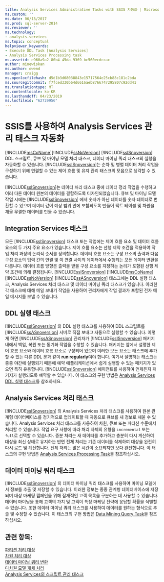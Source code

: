 ```yaml
---
title: Analysis Services Administrative Tasks with SSIS 자동화 | Microsoft Docs
ms.custom: ''
ms.date: 06/13/2017
ms.prod: sql-server-2014
ms.reviewer: ''
ms.technology:
- analysis-services
ms.topic: conceptual
helpviewer_keywords:
- Execute DDL Task [Analysis Services]
- Analysis Services Processing task
ms.assetid: e960a9a2-80b4-45da-9369-bc560ecdccac
author: minewiskan
ms.author: owend
manager: craigg
ms.openlocfilehash: d5d1b3d68038843e15717564e25cb88c181c2bda
ms.sourcegitcommit: f7fced330b64d6616aeb8766747295807c92dd41
ms.translationtype: MT
ms.contentlocale: ko-KR
ms.lasthandoff: 04/23/2019
ms.locfileid: "62729956"
---
```

# <a name="automate-analysis-services-administrative-tasks-with-ssis"></a>SSIS를 사용하여 Analysis Services 관리 태스크 자동화
  [!INCLUDE[msCoName](../../includes/msconame-md.md)][!INCLUDE[ssNoVersion](../../includes/ssnoversion-md.md)] [!INCLUDE[ssISnoversion](../../includes/ssisnoversion-md.md)] DDL 스크립트, 큐브 및 마이닝 모델 처리 태스크, 데이터 마이닝 쿼리 태스크의 실행을 자동화할 수 있습니다. [!INCLUDE[ssISnoversion](../../includes/ssisnoversion-md.md)]는 순차 및 병렬 데이터 처리 작업을 구성하기 위해 연결할 수 있는 제어 흐름 및 유지 관리 태스크의 모음으로 생각할 수 있습니다.  
  
 [!INCLUDE[ssISnoversion](../../includes/ssisnoversion-md.md)]는 데이터 처리 태스크 중에 데이터 정리 작업을 수행하고 여러 다른 데이터 원본의 데이터를 결합하도록 디자인되었습니다. 큐브 및 마이닝 모델 작업 시에는 [!INCLUDE[ssISnoversion](../../includes/ssisnoversion-md.md)] 에서 숫자가 아닌 데이터를 숫자 데이터로 변환할 수 있으며 데이터 값이 예상 범위 안에 포함되도록 만들어 팩트 테이블 및 차원을 채울 무결한 데이터를 만들 수 있습니다.  
  
## <a name="integration-services-tasks"></a>Integration Services 태스크  
 모든 [!INCLUDE[ssISnoversion](../../includes/ssisnoversion-md.md)] 태스크 또는 작업에는 제어 흐름 요소 및 데이터 흐름 요소의 두 가지 주요 요소가 있습니다. 제어 흐름 요소는 선행 제약 조건을 적용하여 작업 처리 과정의 논리적 순서를 정의합니다. 데이터 흐름 요소는 구성 요소의 출력과 다음 구성 요소의 입력 간의 연결 및 이 연결 사이의 데이터에서 수행되는 모든 데이터 변환을 다룹니다. 데이터 흐름 방향은 출력을 받을 구성 요소를 지정하는 논리가 포함된 선행 제약 조건에 의해 결정됩니다.  [!INCLUDE[ssISnoversion](../../includes/ssisnoversion-md.md)]  [!INCLUDE[msCoName](../../includes/msconame-md.md)] [!INCLUDE[ssNoVersion](../../includes/ssnoversion-md.md)] [!INCLUDE[ssASnoversion](../../includes/ssasnoversion-md.md)] 태스크에는 DDL 실행 태스크, Analysis Services 처리 태스크 및 데이터 마이닝 쿼리 태스크가 있습니다. 이러한 각 태스크에 대해 메일 보내기 작업을 사용하여 관리자에게 작업 결과가 포함된 전자 메일 메시지를 보낼 수 있습니다.  
  
## <a name="the-execute-ddl-task"></a>DDL 실행 태스크  
 [!INCLUDE[ssISnoversion](../../includes/ssisnoversion-md.md)] 의 DDL 실행 태스크를 사용하여 DDL 스크립트를 [!INCLUDE[ssASnoversion](../../includes/ssasnoversion-md.md)] 서버로 직접 보내고 자동으로 실행할 수 있습니다. 이렇게 하면 [!INCLUDE[ssASnoversion](../../includes/ssasnoversion-md.md)] 관리자가 [!INCLUDE[ssISnoversion](../../includes/ssisnoversion-md.md)] 패키지 내에서 백업, 복원 또는 동기화 작업을 수행할 수 있습니다. 패키지는 앞에서 설명한 제어 흐름 요소와 데이터 흐름 요소로 구성되어 있으며 이러한 모든 요소는 태스크에 추가할 수 있는 다른 DDL 문과 같이 **run regularly**여야 합니다. 여기서 설명하는 태스크는 종종 야간에 실행되기 때문에 예약 애플리케이션에서 쉽게 실행할 수 있는 패키지가 있으면 특히 유용합니다. [!INCLUDE[ssISnoversion](../../includes/ssisnoversion-md.md)] 에이전트를 사용하여 언제든지 패키지가 실행되도록 예약할 수 있습니다. 이 태스크의 구현 방법은 [Analysis Services DDL 실행 태스크](../../integration-services/control-flow/analysis-services-execute-ddl-task.md)를 참조하세요.  
  
## <a name="analysis-services-processing-task"></a>Analysis Services 처리 태스크  
 [!INCLUDE[ssISnoversion](../../includes/ssisnoversion-md.md)] 의 Analysis Services 처리 태스크를 사용하여 원본 관계형 데이터베이스를 정기적으로 업데이트할 때 자동으로 큐브를 새 정보로 채울 수 있습니다. Analysis Services 처리 태스크를 사용하여 차원, 큐브 또는 파티션 수준에서 처리할 수 있습니다. 작업 요구 사항에 따라 처리 자체의 유형을 `incremental` 또는 `full`로 선택할 수 있습니다. 증분 처리는 새 데이터를 추가하고 충분히 다시 계산하여 대상을 최신 상태로 유지하는 반면 전체 처리는 기존 데이터를 삭제하여 대상을 완전히 다시 로드 및 계산합니다. 전체 처리는 많은 시간이 소요되지만 보다 완전합니다. 이 태스크의 구현 방법은 [Analysis Services Processing Task](../../integration-services/control-flow/analysis-services-processing-task.md)을 참조하십시오.  
  
## <a name="data-mining-query-task"></a>데이터 마이닝 쿼리 태스크  
 [!INCLUDE[ssISnoversion](../../includes/ssisnoversion-md.md)] 의 데이터 마이닝 쿼리 태스크를 사용하여 마이닝 모델에서 정보를 추출 및 저장할 수 있습니다. 이러한 정보는 종종 관계형 데이터베이스에 저장되며 대상 마케팅 캠페인을 위해 잠재적인 고객 목록을 구분하는 데 사용할 수 있습니다. 데이터 마이닝을 통해 고객의 가치 및 고객이 특정 마케팅 전략에 응답할 확률을 식별할 수 있습니다. 또한 데이터 마이닝 쿼리 태스크를 사용하여 데이터를 원하는 형식으로 추출 및 수정할 수 있습니다. 이 태스크의 구현 방법은 [Data Mining Query Task](../../integration-services/control-flow/data-mining-query-task.md)을 참조하십시오.  
  
## <a name="see-also"></a>관련 항목:  
 [파티션 처리 대상](../../integration-services/data-flow/partition-processing-destination.md)   
 [차원 처리 대상](../../integration-services/data-flow/dimension-processing-destination.md)   
 [데이터 마이닝 쿼리 변환](../../integration-services/data-flow/transformations/data-mining-query-transformation.md)   
 [다차원 모델 개체 처리](../multidimensional-models/processing-a-multidimensional-model-analysis-services.md)   
 [Analysis Services의 스크립트 관리 태스크](../script-administrative-tasks-in-analysis-services.md)  
  
  
